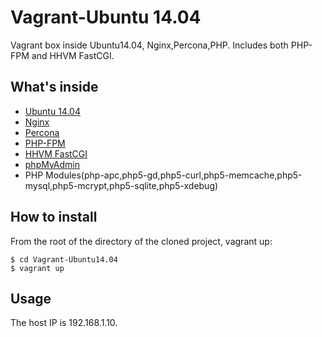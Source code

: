 Vagrant-Ubuntu 14.04
===================

Vagrant box inside Ubuntu14.04, Nginx,Percona,PHP. Includes both PHP-FPM and HHVM FastCGI.



## What's inside

* [Ubuntu 14.04](http://releases.ubuntu.com/14.04/)
* [Nginx](http://nginx.org/)
* [Percona](http://www.percona.com/)
* [PHP-FPM](http://php-fpm.org/)
* [HHVM FastCGI](http://www.hhvm.com/)
* [phpMyAdmin](http://www.phpmyadmin.net/)
* PHP Modules(php-apc,php5-gd,php5-curl,php5-memcache,php5-mysql,php5-mcrypt,php5-sqlite,php5-xdebug)

## How to install 
From the root of the directory of the cloned project, vagrant up:
```
$ cd Vagrant-Ubuntu14.04
$ vagrant up
```

## Usage

The host IP is 192.168.1.10.
